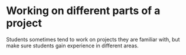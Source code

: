 # Working on different parts of a project

Students sometimes tend to work on projects they are familiar with, but make sure students gain experience in different areas.
